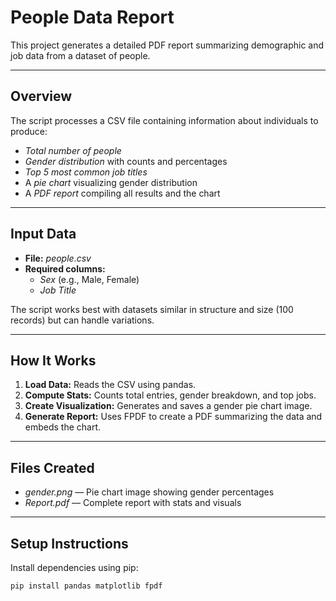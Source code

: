 # People Data Report

This project generates a detailed PDF report summarizing demographic and job data from a dataset of people.

---

## Overview

The script processes a CSV file containing information about individuals to produce:

- *Total number of people*  
- *Gender distribution* with counts and percentages  
- *Top 5 most common job titles*  
- A *pie chart* visualizing gender distribution  
- A *PDF report* compiling all results and the chart

---

## Input Data

- **File:** *people.csv*  
- **Required columns:**  
  - *Sex* (e.g., Male, Female)  
  - *Job Title*  

The script works best with datasets similar in structure and size (100 records) but can handle variations.

---

## How It Works

1. **Load Data:** Reads the CSV using pandas.  
2. **Compute Stats:** Counts total entries, gender breakdown, and top jobs.  
3. **Create Visualization:** Generates and saves a gender pie chart image.  
4. **Generate Report:** Uses FPDF to create a PDF summarizing the data and embeds the chart.

---

## Files Created

- *gender.png* — Pie chart image showing gender percentages  
- *Report.pdf* — Complete report with stats and visuals

---

## Setup Instructions

Install dependencies using pip:

```bash
pip install pandas matplotlib fpdf
